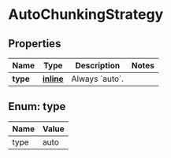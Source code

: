 
# AutoChunkingStrategy

## Properties
| Name | Type | Description | Notes |
| ------------ | ------------- | ------------- | ------------- |
| **type** | [**inline**](#Type) | Always &#x60;auto&#x60;. |  |


<a id="Type"></a>
## Enum: type
| Name | Value |
| ---- | ----- |
| type | auto |



